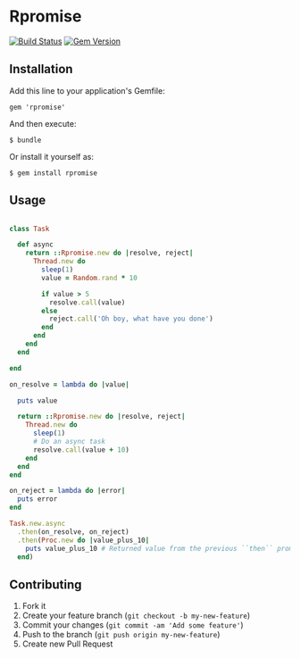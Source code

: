 # Rpromise

[![Build Status](https://travis-ci.org/samuelmolinari/rpromise.svg?branch=master)](https://travis-ci.org/samuelmolinari/rpromise)
[![Gem Version](https://badge.fury.io/rb/rpromise.svg)](http://badge.fury.io/rb/rpromise)

## Installation

Add this line to your application's Gemfile:

    gem 'rpromise'

And then execute:

    $ bundle

Or install it yourself as:

    $ gem install rpromise

## Usage

```ruby

class Task

  def async
    return ::Rpromise.new do |resolve, reject|
      Thread.new do
        sleep(1)
        value = Random.rand * 10

        if value > 5
          resolve.call(value)
        else
          reject.call('Oh boy, what have you done')
        end
      end
    end
  end

end

on_resolve = lambda do |value|

  puts value

  return ::Rpromise.new do |resolve, reject|
    Thread.new do
      sleep(1)
      # Do an async task
      resolve.call(value + 10)
    end
  end
end

on_reject = lambda do |error|
  puts error
end

Task.new.async
  .then(on_resolve, on_reject)
  .then(Proc.new do |value_plus_10|
    puts value_plus_10 # Returned value from the previous ``then`` promise resolved value
  end)

```

## Contributing

1. Fork it
2. Create your feature branch (`git checkout -b my-new-feature`)
3. Commit your changes (`git commit -am 'Add some feature'`)
4. Push to the branch (`git push origin my-new-feature`)
5. Create new Pull Request
